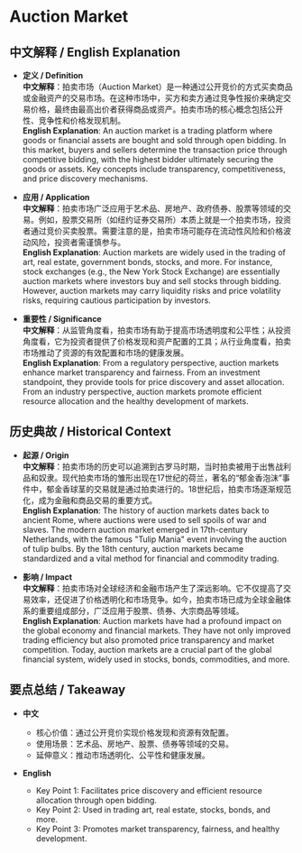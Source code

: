 # Auction Market

## 中文解释 / English Explanation

* **定义 / Definition**  
  **中文解释**：拍卖市场（Auction Market）是一种通过公开竞价的方式买卖商品或金融资产的交易市场。在这种市场中，买方和卖方通过竞争性报价来确定交易价格，最终由最高出价者获得商品或资产。拍卖市场的核心概念包括公开性、竞争性和价格发现机制。  
  **English Explanation**: An auction market is a trading platform where goods or financial assets are bought and sold through open bidding. In this market, buyers and sellers determine the transaction price through competitive bidding, with the highest bidder ultimately securing the goods or assets. Key concepts include transparency, competitiveness, and price discovery mechanisms.

* **应用 / Application**  
  **中文解释**：拍卖市场广泛应用于艺术品、房地产、政府债券、股票等领域的交易。例如，股票交易所（如纽约证券交易所）本质上就是一个拍卖市场，投资者通过竞价买卖股票。需要注意的是，拍卖市场可能存在流动性风险和价格波动风险，投资者需谨慎参与。  
  **English Explanation**: Auction markets are widely used in the trading of art, real estate, government bonds, stocks, and more. For instance, stock exchanges (e.g., the New York Stock Exchange) are essentially auction markets where investors buy and sell stocks through bidding. However, auction markets may carry liquidity risks and price volatility risks, requiring cautious participation by investors.

* **重要性 / Significance**  
  **中文解释**：从监管角度看，拍卖市场有助于提高市场透明度和公平性；从投资角度看，它为投资者提供了价格发现和资产配置的工具；从行业角度看，拍卖市场推动了资源的有效配置和市场的健康发展。  
  **English Explanation**: From a regulatory perspective, auction markets enhance market transparency and fairness. From an investment standpoint, they provide tools for price discovery and asset allocation. From an industry perspective, auction markets promote efficient resource allocation and the healthy development of markets.

## 历史典故 / Historical Context

* **起源 / Origin**  
  **中文解释**：拍卖市场的历史可以追溯到古罗马时期，当时拍卖被用于出售战利品和奴隶。现代拍卖市场的雏形出现在17世纪的荷兰，著名的“郁金香泡沫”事件中，郁金香球茎的交易就是通过拍卖进行的。18世纪后，拍卖市场逐渐规范化，成为金融和商品交易的重要方式。  
  **English Explanation**: The history of auction markets dates back to ancient Rome, where auctions were used to sell spoils of war and slaves. The modern auction market emerged in 17th-century Netherlands, with the famous "Tulip Mania" event involving the auction of tulip bulbs. By the 18th century, auction markets became standardized and a vital method for financial and commodity trading.

* **影响 / Impact**  
  **中文解释**：拍卖市场对全球经济和金融市场产生了深远影响。它不仅提高了交易效率，还促进了价格透明化和市场竞争。如今，拍卖市场已成为全球金融体系的重要组成部分，广泛应用于股票、债券、大宗商品等领域。  
  **English Explanation**: Auction markets have had a profound impact on the global economy and financial markets. They have not only improved trading efficiency but also promoted price transparency and market competition. Today, auction markets are a crucial part of the global financial system, widely used in stocks, bonds, commodities, and more.

## 要点总结 / Takeaway

* **中文**  
  - 核心价值：通过公开竞价实现价格发现和资源有效配置。  
  - 使用场景：艺术品、房地产、股票、债券等领域的交易。  
  - 延伸意义：推动市场透明化、公平性和健康发展。  

* **English**  
  - Key Point 1: Facilitates price discovery and efficient resource allocation through open bidding.  
  - Key Point 2: Used in trading art, real estate, stocks, bonds, and more.  
  - Key Point 3: Promotes market transparency, fairness, and healthy development.